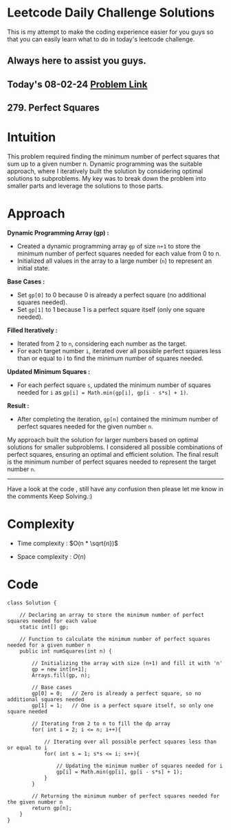 # Leetcode Daily Challenge Solutions

This is my attempt to make the coding experience easier for you guys so that you can easily learn what to do in today's leetcode challenge.

## Always here to assist you guys.

## Today's 08-02-24 [Problem Link](https://leetcode.com/problems/perfect-squares/description/?envType=daily-question&envId=2024-02-08)
## 279. Perfect Squares


# Intuition
<!-- Describe your first thoughts on how to solve this problem. -->
This problem required finding the minimum number of perfect squares that sum up to a given number n. Dynamic programming was the suitable approach, where I iteratively built the solution by considering optimal solutions to subproblems. My key was to break down the problem into smaller parts and leverage the solutions to those parts.

# Approach
<!-- Describe your approach to solving the problem. -->
**Dynamic Programming Array (gp) :**
- Created a dynamic programming array `gp` of size `n+1` to store the minimum number of perfect squares needed for each value from 0 to n.
- Initialized all values in the array to a large number (`n`) to represent an initial state.

**Base Cases :**
- Set `gp[0]` to 0 because 0 is already a perfect square (no additional squares needed).
- Set `gp[1]` to 1 because 1 is a perfect square itself (only one square needed).

**Filled Iteratively :**
- Iterated from 2 to `n`, considering each number as the target.
- For each target number `i`, iterated over all possible perfect squares less than or equal to i to find the minimum number of squares needed.

**Updated Minimum Squares :**
- For each perfect square `s`, updated the minimum number of squares needed for `i` as `gp[i] = Math.min(gp[i], gp[i - s*s] + 1)`.

**Result :**
- After completing the iteration, `gp[n]` contained the minimum number of perfect squares needed for the given number `n`.


My approach built the solution for larger numbers based on optimal solutions for smaller subproblems. I considered all possible combinations of perfect squares, ensuring an optimal and efficient solution. The final result is the minimum number of perfect squares needed to represent the target number `n`.

---
Have a look at the code , still have any confusion then please let me know in the comments
Keep Solving.:)
# Complexity
- Time complexity : $O(n * \sqrt{n})$
<!-- Add your time complexity here, e.g. $$O(n)$$ -->

- Space complexity : $O(n)$
<!-- Add your space complexity here, e.g. $$O(n)$$ -->

# Code
```
class Solution {

    // Declaring an array to store the minimum number of perfect squares needed for each value
    static int[] gp;

    // Function to calculate the minimum number of perfect squares needed for a given number n
    public int numSquares(int n) {
        
        // Initializing the array with size (n+1) and fill it with 'n'
        gp = new int[n+1];
        Arrays.fill(gp, n);
        
        // Base cases
        gp[0] = 0;   // Zero is already a perfect square, so no additional squares needed
        gp[1] = 1;   // One is a perfect square itself, so only one square needed
        
        // Iterating from 2 to n to fill the dp array
        for( int i = 2; i <= n; i++){
            
            // Iterating over all possible perfect squares less than or equal to i
            for( int s = 1; s*s <= i; s++){
                
                // Updating the minimum number of squares needed for i
                gp[i] = Math.min(gp[i], gp[i - s*s] + 1);
            }
        }
        
        // Returning the minimum number of perfect squares needed for the given number n
        return gp[n];
    }
}
```